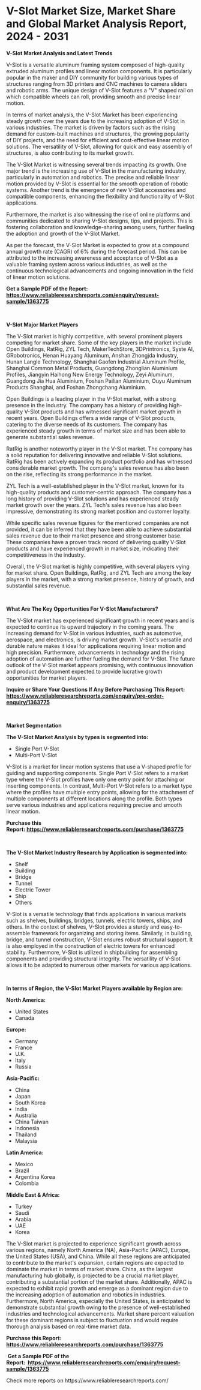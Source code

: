 <p><h1>V-Slot Market Size, Market Share and Global Market Analysis Report, 2024 - 2031</h1></p><p><strong>V-Slot Market Analysis and Latest Trends</strong></p>
<p><p>V-Slot is a versatile aluminum framing system composed of high-quality extruded aluminum profiles and linear motion components. It is particularly popular in the maker and DIY community for building various types of structures ranging from 3D printers and CNC machines to camera sliders and robotic arms. The unique design of V-Slot features a "V" shaped rail on which compatible wheels can roll, providing smooth and precise linear motion.</p><p>In terms of market analysis, the V-Slot Market has been experiencing steady growth over the years due to the increasing adoption of V-Slot in various industries. The market is driven by factors such as the rising demand for custom-built machines and structures, the growing popularity of DIY projects, and the need for efficient and cost-effective linear motion solutions. The versatility of V-Slot, allowing for quick and easy assembly of structures, is also contributing to its market growth.</p><p>The V-Slot Market is witnessing several trends impacting its growth. One major trend is the increasing use of V-Slot in the manufacturing industry, particularly in automation and robotics. The precise and reliable linear motion provided by V-Slot is essential for the smooth operation of robotic systems. Another trend is the emergence of new V-Slot accessories and compatible components, enhancing the flexibility and functionality of V-Slot applications.</p><p>Furthermore, the market is also witnessing the rise of online platforms and communities dedicated to sharing V-Slot designs, tips, and projects. This is fostering collaboration and knowledge-sharing among users, further fueling the adoption and growth of the V-Slot Market.</p><p>As per the forecast, the V-Slot Market is expected to grow at a compound annual growth rate (CAGR) of 6% during the forecast period. This can be attributed to the increasing awareness and acceptance of V-Slot as a valuable framing system across various industries, as well as the continuous technological advancements and ongoing innovation in the field of linear motion solutions.</p></p>
<p><strong>Get a Sample PDF of the Report:&nbsp; <a href="https://www.reliableresearchreports.com/enquiry/request-sample/1363775">https://www.reliableresearchreports.com/enquiry/request-sample/1363775</a></strong></p>
<p>&nbsp;</p>
<p><strong>V-Slot Major Market Players</strong></p>
<p><p>The V-Slot market is highly competitive, with several prominent players competing for market share. Some of the key players in the market include Open Buildings, RatRig, ZYL Tech, MakerTechStore, 3DPrintronics, Syste AI, GRobotronics, Henan Huayang Aluminum, Anshan Zhongjda Industry, Hunan Langle Technology, Shanghai Gaofen Industrial Aluminum Profile, Shanghai Common Metal Products, Guangdong Zhonglian Aluminium Profiles, Jiangyin Haihong New Energy Technology, Zeyi Aluminum, Guangdong Jia Hua Aluminium, Foshan Pailian Aluminium, Ouyu Aluminum Products Shanghai, and Foshan Zhongchang Aluminium.</p><p>Open Buildings is a leading player in the V-Slot market, with a strong presence in the industry. The company has a history of providing high-quality V-Slot products and has witnessed significant market growth in recent years. Open Buildings offers a wide range of V-Slot products, catering to the diverse needs of its customers. The company has experienced steady growth in terms of market size and has been able to generate substantial sales revenue.</p><p>RatRig is another noteworthy player in the V-Slot market. The company has a solid reputation for delivering innovative and reliable V-Slot solutions. RatRig has been actively expanding its product portfolio and has witnessed considerable market growth. The company's sales revenue has also been on the rise, reflecting its strong performance in the market.</p><p>ZYL Tech is a well-established player in the V-Slot market, known for its high-quality products and customer-centric approach. The company has a long history of providing V-Slot solutions and has experienced steady market growth over the years. ZYL Tech's sales revenue has also been impressive, demonstrating its strong market position and customer loyalty.</p><p>While specific sales revenue figures for the mentioned companies are not provided, it can be inferred that they have been able to achieve substantial sales revenue due to their market presence and strong customer base. These companies have a proven track record of delivering quality V-Slot products and have experienced growth in market size, indicating their competitiveness in the industry.</p><p>Overall, the V-Slot market is highly competitive, with several players vying for market share. Open Buildings, RatRig, and ZYL Tech are among the key players in the market, with a strong market presence, history of growth, and substantial sales revenue.</p></p>
<p>&nbsp;</p>
<p><strong>What Are The Key Opportunities For V-Slot Manufacturers?</strong></p>
<p><p>The V-Slot market has experienced significant growth in recent years and is expected to continue its upward trajectory in the coming years. The increasing demand for V-Slot in various industries, such as automotive, aerospace, and electronics, is driving market growth. V-Slot's versatile and durable nature makes it ideal for applications requiring linear motion and high precision. Furthermore, advancements in technology and the rising adoption of automation are further fueling the demand for V-Slot. The future outlook of the V-Slot market appears promising, with continuous innovation and product development expected to provide lucrative growth opportunities for market players.</p></p>
<p><strong>Inquire or Share Your Questions If Any Before Purchasing This Report: <a href="https://www.reliableresearchreports.com/enquiry/pre-order-enquiry/1363775">https://www.reliableresearchreports.com/enquiry/pre-order-enquiry/1363775</a></strong></p>
<p>&nbsp;</p>
<p><strong>Market Segmentation</strong></p>
<p><strong>The V-Slot Market Analysis by types is segmented into:</strong></p>
<p><ul><li>Single Port V-Slot</li><li>Multi-Port V-Slot</li></ul></p>
<p><p>V-Slot is a market for linear motion systems that use a V-shaped profile for guiding and supporting components. Single Port V-Slot refers to a market type where the V-Slot profiles have only one entry point for attaching or inserting components. In contrast, Multi-Port V-Slot refers to a market type where the profiles have multiple entry points, allowing for the attachment of multiple components at different locations along the profile. Both types serve various industries and applications requiring precise and smooth linear motion.</p></p>
<p><strong>Purchase this Report:&nbsp;<a href="https://www.reliableresearchreports.com/purchase/1363775">https://www.reliableresearchreports.com/purchase/1363775</a></strong></p>
<p>&nbsp;</p>
<p><strong>The V-Slot Market Industry Research by Application is segmented into:</strong></p>
<p><ul><li>Shelf</li><li>Building</li><li>Bridge</li><li>Tunnel</li><li>Electric Tower</li><li>Ship</li><li>Others</li></ul></p>
<p><p>V-Slot is a versatile technology that finds applications in various markets such as shelves, buildings, bridges, tunnels, electric towers, ships, and others. In the context of shelves, V-Slot provides a sturdy and easy-to-assemble framework for organizing and storing items. Similarly, in building, bridge, and tunnel construction, V-Slot ensures robust structural support. It is also employed in the construction of electric towers for enhanced stability. Furthermore, V-Slot is utilized in shipbuilding for assembling components and providing structural integrity. The versatility of V-Slot allows it to be adapted to numerous other markets for various applications.</p></p>
<p>&nbsp;</p>
<p><strong>In terms of Region, the V-Slot Market Players available by Region are:</strong></p>
<p>
    <p> <strong> North America: </strong>
        <ul>
            <li>United States</li>
            <li>Canada</li>
        </ul>
        </p> 
    <p> <strong> Europe: </strong>
        <ul>
            <li>Germany</li>
            <li>France</li>
            <li>U.K.</li>
            <li>Italy</li>
            <li>Russia</li>
        </ul>
        </p> 
    <p> <strong> Asia-Pacific: </strong>
        <ul>
            <li>China</li>
            <li>Japan</li>
            <li>South Korea</li>
            <li>India</li>
            <li>Australia</li>
            <li>China Taiwan</li>
            <li>Indonesia</li>
            <li>Thailand</li>
            <li>Malaysia</li>
        </ul>
        </p> 
    <p> <strong> Latin America: </strong>
        <ul>
            <li>Mexico</li>
            <li>Brazil</li>
            <li>Argentina Korea</li>
            <li>Colombia</li>
        </ul>
        </p> 
    <p> <strong> Middle East & Africa: </strong>
        <ul>
            <li>Turkey</li>
            <li>Saudi</li>
            <li>Arabia</li>
            <li>UAE</li>
            <li>Korea</li>
        </ul>
    </p>
    </p>
<p><p>The V-Slot market is projected to experience significant growth across various regions, namely North America (NA), Asia-Pacific (APAC), Europe, the United States (USA), and China. While all these regions are anticipated to contribute to the market's expansion, certain regions are expected to dominate the market in terms of market share. China, as the largest manufacturing hub globally, is projected to be a crucial market player, contributing a substantial portion of the market share. Additionally, APAC is expected to exhibit rapid growth and emerge as a dominant region due to the increasing adoption of automation and robotics in industries. Furthermore, North America, especially the United States, is anticipated to demonstrate substantial growth owing to the presence of well-established industries and technological advancements. Market share percent valuation for these dominant regions is subject to fluctuation and would require thorough analysis based on real-time market data.</p></p>
<p><strong>Purchase this Report: <a href="https://www.reliableresearchreports.com/purchase/1363775">https://www.reliableresearchreports.com/purchase/1363775</a></strong></p>
<p>&nbsp;<strong>Get a Sample PDF of the Report:&nbsp;&nbsp;<a href="https://www.reliableresearchreports.com/enquiry/request-sample/1363775">https://www.reliableresearchreports.com/enquiry/request-sample/1363775</a></strong></p>
<p><strong></strong></p>
<p>Check more reports on https://www.reliableresearchreports.com/</p>